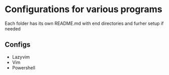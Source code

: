 # Configurations for various programs

 Each folder has its own README.md with end directories and furher setup if needed

## Configs
- Lazyvim
- Vim
- Powershell
  
